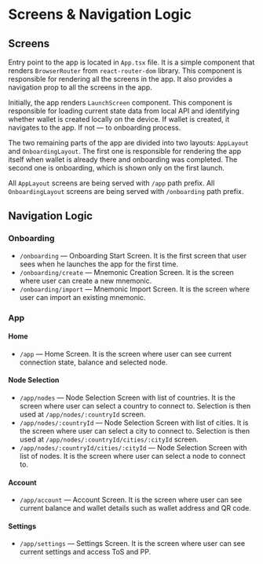 # Screens & Navigation Logic

## Screens

Entry point to the app is located in `App.tsx` file. It is a simple component that renders `BrowserRouter`
from `react-router-dom` library. This component is responsible for rendering all the screens in the app. It also
provides a navigation prop to all the screens in the app.

Initially, the app renders `LaunchScreen` component. This component is responsible for loading current state data from
local API and identifying whether wallet is created locally on the device. If wallet is created, it navigates to the
app. If not — to onboarding process.

The two remaining parts of the app are divided into two layouts: `AppLayout` and `OnboardingLayout`. The first one is
responsible for rendering the app itself when wallet is already there and onboarding was completed. The second one is
onboarding, which is shown only on the first launch.

All `AppLayout` screens are being served with `/app` path prefix.
All `OnboardingLayout` screens are being served with `/onboarding` path prefix.

## Navigation Logic

### Onboarding

* `/onboarding` — Onboarding Start Screen. It is the first screen that user sees when he launches the app for the first
  time.
* `/onboarding/create` — Mnemonic Creation Screen. It is the screen where user can create a new mnemonic.
* `/onboarding/import` — Mnemonic Import Screen. It is the screen where user can import an existing mnemonic.

### App

#### Home

* `/app` — Home Screen. It is the screen where user can see current connection state, balance and selected node.

#### Node Selection
* `/app/nodes` — Node Selection Screen with list of countries. It is the screen where user can select a country to
  connect to. Selection is then used at `/app/nodes/:countryId` screen.
* `/app/nodes/:countryId` — Node Selection Screen with list of cities. It is the screen where user can select a city to
  connect to. Selection is then used at `/app/nodes/:countryId/cities/:cityId` screen.
* `/app/nodes/:countryId/cities/:cityId` — Node Selection Screen with list of nodes. It is the screen where user can
  select a node to connect to.

#### Account
* `/app/account` — Account Screen. It is the screen where user can see current balance and wallet details such as wallet
  address and QR code.

#### Settings
* `/app/settings` — Settings Screen. It is the screen where user can see current settings and access ToS and PP.
